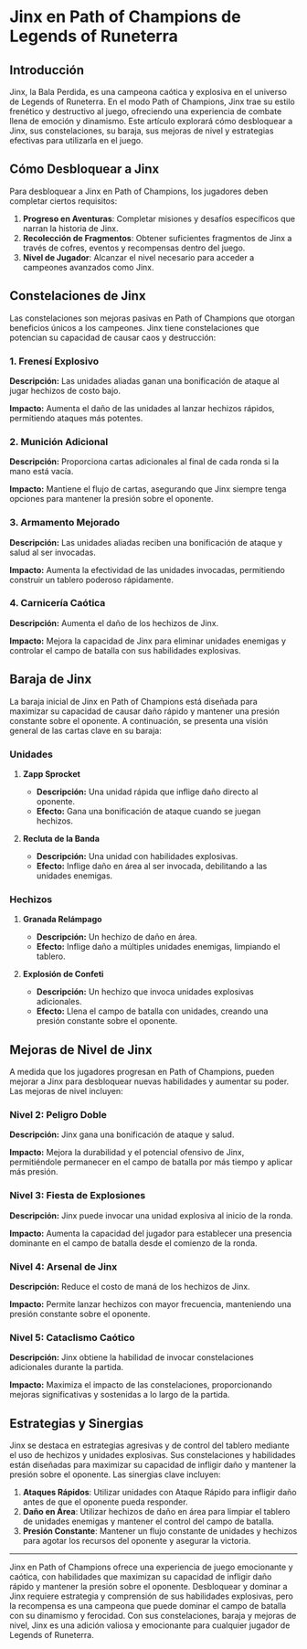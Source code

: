 # Jinx en Path of Champions de Legends of Runeterra

## Introducción

Jinx, la Bala Perdida, es una campeona caótica y explosiva en el universo de Legends of Runeterra. En el modo Path of Champions, Jinx trae su estilo frenético y destructivo al juego, ofreciendo una experiencia de combate llena de emoción y dinamismo. Este artículo explorará cómo desbloquear a Jinx, sus constelaciones, su baraja, sus mejoras de nivel y estrategias efectivas para utilizarla en el juego.

## Cómo Desbloquear a Jinx

Para desbloquear a Jinx en Path of Champions, los jugadores deben completar ciertos requisitos:

1. **Progreso en Aventuras**: Completar misiones y desafíos específicos que narran la historia de Jinx.
2. **Recolección de Fragmentos**: Obtener suficientes fragmentos de Jinx a través de cofres, eventos y recompensas dentro del juego.
3. **Nivel de Jugador**: Alcanzar el nivel necesario para acceder a campeones avanzados como Jinx.

## Constelaciones de Jinx

Las constelaciones son mejoras pasivas en Path of Champions que otorgan beneficios únicos a los campeones. Jinx tiene constelaciones que potencian su capacidad de causar caos y destrucción:

### 1. Frenesí Explosivo

**Descripción:** Las unidades aliadas ganan una bonificación de ataque al jugar hechizos de costo bajo.

**Impacto:** Aumenta el daño de las unidades al lanzar hechizos rápidos, permitiendo ataques más potentes.

### 2. Munición Adicional

**Descripción:** Proporciona cartas adicionales al final de cada ronda si la mano está vacía.

**Impacto:** Mantiene el flujo de cartas, asegurando que Jinx siempre tenga opciones para mantener la presión sobre el oponente.

### 3. Armamento Mejorado

**Descripción:** Las unidades aliadas reciben una bonificación de ataque y salud al ser invocadas.

**Impacto:** Aumenta la efectividad de las unidades invocadas, permitiendo construir un tablero poderoso rápidamente.

### 4. Carnicería Caótica

**Descripción:** Aumenta el daño de los hechizos de Jinx.

**Impacto:** Mejora la capacidad de Jinx para eliminar unidades enemigas y controlar el campo de batalla con sus habilidades explosivas.

## Baraja de Jinx

La baraja inicial de Jinx en Path of Champions está diseñada para maximizar su capacidad de causar daño rápido y mantener una presión constante sobre el oponente. A continuación, se presenta una visión general de las cartas clave en su baraja:

### Unidades

1. **Zapp Sprocket**
   - **Descripción:** Una unidad rápida que inflige daño directo al oponente.
   - **Efecto:** Gana una bonificación de ataque cuando se juegan hechizos.

2. **Recluta de la Banda**
   - **Descripción:** Una unidad con habilidades explosivas.
   - **Efecto:** Inflige daño en área al ser invocada, debilitando a las unidades enemigas.

### Hechizos

1. **Granada Relámpago**
   - **Descripción:** Un hechizo de daño en área.
   - **Efecto:** Inflige daño a múltiples unidades enemigas, limpiando el tablero.

2. **Explosión de Confeti**
   - **Descripción:** Un hechizo que invoca unidades explosivas adicionales.
   - **Efecto:** Llena el campo de batalla con unidades, creando una presión constante sobre el oponente.

## Mejoras de Nivel de Jinx

A medida que los jugadores progresan en Path of Champions, pueden mejorar a Jinx para desbloquear nuevas habilidades y aumentar su poder. Las mejoras de nivel incluyen:

### Nivel 2: Peligro Doble

**Descripción:** Jinx gana una bonificación de ataque y salud.

**Impacto:** Mejora la durabilidad y el potencial ofensivo de Jinx, permitiéndole permanecer en el campo de batalla por más tiempo y aplicar más presión.

### Nivel 3: Fiesta de Explosiones

**Descripción:** Jinx puede invocar una unidad explosiva al inicio de la ronda.

**Impacto:** Aumenta la capacidad del jugador para establecer una presencia dominante en el campo de batalla desde el comienzo de la ronda.

### Nivel 4: Arsenal de Jinx

**Descripción:** Reduce el costo de maná de los hechizos de Jinx.

**Impacto:** Permite lanzar hechizos con mayor frecuencia, manteniendo una presión constante sobre el oponente.

### Nivel 5: Cataclismo Caótico

**Descripción:** Jinx obtiene la habilidad de invocar constelaciones adicionales durante la partida.

**Impacto:** Maximiza el impacto de las constelaciones, proporcionando mejoras significativas y sostenidas a lo largo de la partida.

## Estrategias y Sinergias

Jinx se destaca en estrategias agresivas y de control del tablero mediante el uso de hechizos y unidades explosivas. Sus constelaciones y habilidades están diseñadas para maximizar su capacidad de infligir daño y mantener la presión sobre el oponente. Las sinergias clave incluyen:

1. **Ataques Rápidos**: Utilizar unidades con Ataque Rápido para infligir daño antes de que el oponente pueda responder.
2. **Daño en Área**: Utilizar hechizos de daño en área para limpiar el tablero de unidades enemigas y mantener el control del campo de batalla.
3. **Presión Constante**: Mantener un flujo constante de unidades y hechizos para agotar los recursos del oponente y asegurar la victoria.

---

Jinx en Path of Champions ofrece una experiencia de juego emocionante y caótica, con habilidades que maximizan su capacidad de infligir daño rápido y mantener la presión sobre el oponente. Desbloquear y dominar a Jinx requiere estrategia y comprensión de sus habilidades explosivas, pero la recompensa es una campeona que puede dominar el campo de batalla con su dinamismo y ferocidad. Con sus constelaciones, baraja y mejoras de nivel, Jinx es una adición valiosa y emocionante para cualquier jugador de Legends of Runeterra.